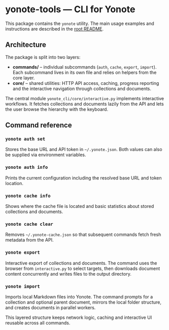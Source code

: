 # yonote-tools — CLI for Yonote

This package contains the `yonote` utility. The main usage examples and instructions are described in the [root README](../README.md).

## Architecture

The package is split into two layers:

* **commands/** – individual subcommands (`auth`, `cache`, `export`, `import`). Each subcommand lives in its own file and relies on helpers from the core layer.
* **core/** – shared utilities: HTTP API access, caching, progress reporting and the interactive navigation through collections and documents.

The central module `yonote_cli/core/interactive.py` implements interactive workflows. It fetches collections and documents lazily from the API and lets the user browse the hierarchy with the keyboard.

## Command reference

### `yonote auth set`
Stores the base URL and API token in `~/.yonote.json`. Both values can also be supplied via environment variables.

### `yonote auth info`
Prints the current configuration including the resolved base URL and token location.

### `yonote cache info`
Shows where the cache file is located and basic statistics about stored collections and documents.

### `yonote cache clear`
Removes `~/.yonote-cache.json` so that subsequent commands fetch fresh metadata from the API.

### `yonote export`
Interactive export of collections and documents. The command uses the browser from `interactive.py` to select targets, then downloads document content concurrently and writes files to the output directory.

### `yonote import`
Imports local Markdown files into Yonote. The command prompts for a collection and optional parent document, mirrors the local folder structure, and creates documents in parallel workers.

This layered structure keeps network logic, caching and interactive UI reusable across all commands.
